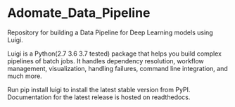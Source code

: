 # Adomate_Data_Pipeline
Repository for building a Data Pipeline for Deep Learning models using Luigi.


Luigi is a Python(2.7 3.6 3.7 tested) package that helps you build complex pipelines of batch jobs. It handles
dependency resolution, workflow management, visualization, handling failures, command line integration, and much
more.

Run pip install luigi to install the latest stable version from PyPI. Documentation for the latest release is
hosted on readthedocs.